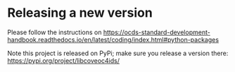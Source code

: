 # Releasing a new version

Please follow the instructions on https://ocds-standard-development-handbook.readthedocs.io/en/latest/coding/index.html#python-packages

Note this project is released on PyPi; make sure you release a version there: https://pypi.org/project/libcoveoc4ids/


